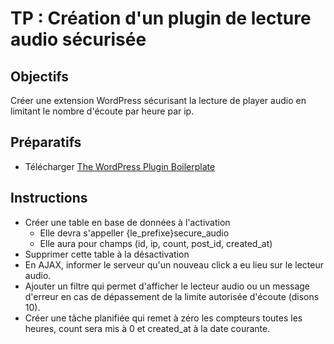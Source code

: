 TP : Création d'un plugin de lecture audio sécurisée
====================================================

## Objectifs

Créer une extension WordPress sécurisant la lecture de player audio en limitant le nombre d'écoute par heure par ip.

## Préparatifs

- Télécharger [The WordPress Plugin Boilerplate](http://wppb.io/)

## Instructions

- Créer une table en base de données à l'activation
    + Elle devra s'appeller {le_prefixe}secure_audio
    + Elle aura pour champs (id, ip, count, post_id, created_at)
- Supprimer cette table à la désactivation
- En AJAX, informer le serveur qu'un nouveau click a eu lieu sur le lecteur audio.
- Ajouter un filtre qui permet d'afficher le lecteur audio ou un message d'erreur en cas de dépassement de la limite autorisée d'écoute (disons 10). 
- Créer une tâche planifiée qui remet à zéro les compteurs toutes les heures, count sera mis à 0 et created_at à la date courante.